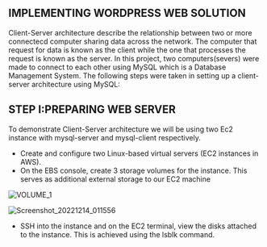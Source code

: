 ## IMPLEMENTING WORDPRESS WEB SOLUTION

Client-Server architecture describe the relationship between two or more connectecd computer sharing data across the network. The computer that request for data is known as the client while the one that processes the request is known as the server.
In this project, two computers(severs) were made to connect to each other using MySQL which is a Database Management System. The following steps were taken in setting up a client-server architecture using MySQL:


## STEP I:PREPARING WEB SERVER

To demonstrate Client-Server architecture we will be using two Ec2 instance with mysql-server and mysql-client respectively.

   * Create and configure two Linux-based virtual servers (EC2 instances in AWS).
   * On the EBS console, create 3 storage volumes for the instance. This serves as additional external storage to our EC2 machine

 ![VOLUME_1](https://user-images.githubusercontent.com/122198373/214749494-11626b5d-b809-4283-846d-2bc16cd18ae8.png)


![Screenshot_20221214_011556](https://user-images.githubusercontent.com/122198373/214753235-49e4f0b7-350a-4e9f-9f1a-535c1c469e04.png)


* SSH into the instance and on the EC2 terminal, view the disks attached to the instance. This is achieved using the lsblk command.




   

